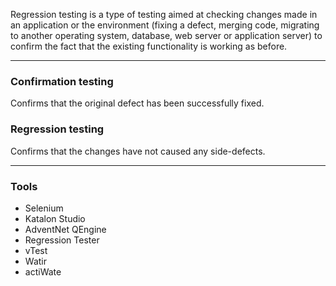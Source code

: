 Regression testing is a type of testing aimed at checking changes made in an application or the environment (fixing a defect, merging code, migrating to another operating system, database, web server or application server) to confirm the fact that the existing functionality is working as before.
____

### **Confirmation testing**

Confirms that the original defect has been successfully fixed.

### **Regression testing**

Confirms that the changes have not caused any side-defects.
___

### **Tools**

* Selenium
* Katalon Studio
* AdventNet QEngine
* Regression Tester
* vTest
* Watir
* actiWate
